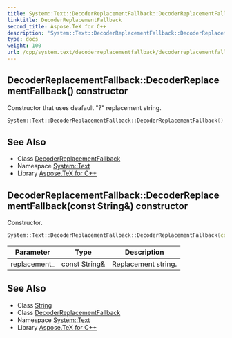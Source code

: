 ```yaml
---
title: System::Text::DecoderReplacementFallback::DecoderReplacementFallback constructor
linktitle: DecoderReplacementFallback
second_title: Aspose.TeX for C++
description: 'System::Text::DecoderReplacementFallback::DecoderReplacementFallback constructor. Constructor that uses deafault "?" replacement string in C++.'
type: docs
weight: 100
url: /cpp/system.text/decoderreplacementfallback/decoderreplacementfallback/
---
```

## DecoderReplacementFallback::DecoderReplacementFallback() constructor


Constructor that uses deafault "?" replacement string.

```cpp
System::Text::DecoderReplacementFallback::DecoderReplacementFallback()
```

## See Also

* Class [DecoderReplacementFallback](../)
* Namespace [System::Text](../../)
* Library [Aspose.TeX for C++](../../../)
## DecoderReplacementFallback::DecoderReplacementFallback(const String\&) constructor


Constructor.

```cpp
System::Text::DecoderReplacementFallback::DecoderReplacementFallback(const String &replacement_)
```


| Parameter | Type | Description |
| --- | --- | --- |
| replacement_ | const String\& | Replacement string. |

## See Also

* Class [String](../../../system/string/)
* Class [DecoderReplacementFallback](../)
* Namespace [System::Text](../../)
* Library [Aspose.TeX for C++](../../../)
